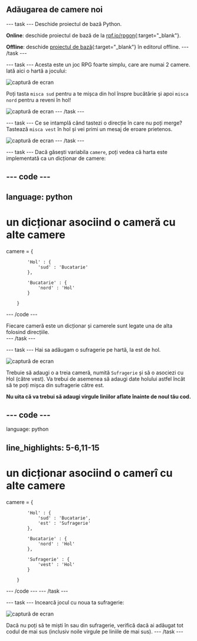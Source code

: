 ## Adăugarea de camere noi

\--- task \--- Deschide proiectul de bază Python.

**Online**: deschide proiectul de bază de la [rpf.io/rpgon](http://rpf.io/rpgon){:target="_blank"}.

**Offline**: deschide [proiectul de bază](http://rpf.io/p/en/rpg-go){:target="_blank"} în editorul offline. \--- /task \---

\--- task \--- Acesta este un joc RPG foarte simplu, care are numai 2 camere. Iată aici o hartă a jocului:

![captură de ecran](images/rpg-map1.png)

Poți tasta `misca sud` pentru a te mișca din hol înspre bucătărie și apoi `misca nord` pentru a reveni în hol!

![captură de ecran](images/rpg-controls.png) \--- /task \---

\--- task \--- Ce se intamplă când tastezi o direcție în care nu poți merge? Tastează `misca vest` în hol și vei primi un mesaj de eroare prietenos.

![captură de ecran](images/rpg-error.png) \--- /task \---

\--- task \--- Dacă găsești variabila `camere`, poți vedea că harta este implementată ca un dicționar de camere:

## \--- code \---

## language: python

# un dicționar asociind o cameră cu alte camere

camere = {

            'Hol' : {
                'sud' : 'Bucatarie'
            },
    
            'Bucatarie' : {
                'nord' : 'Hol'
            }
    
        }
    

\--- /code \---

Fiecare cameră este un dicționar și camerele sunt legate una de alta folosind direcțiile.  
\--- /task \---

\--- task \--- Hai sa adăugam o sufragerie pe hartă, la est de hol.

![captură de ecran](images/rpg-dining.png)

Trebuie să adaugi o a treia cameră, numită `Sufragerie` și să o asociezi cu Hol (către vest). Va trebui de asemenea să adaugi date holului astfel încât să te poți mișca din sufragerie către est.

**Nu uita că va trebui să adaugi virgule liniilor aflate înainte de noul tău cod.**

## \--- code \---

language: python

## line_highlights: 5-6,11-15

# un dicționar asociind o camerî cu alte camere

camere = {

            'Hol' : {
                'sud' : 'Bucatarie',
                'est' : 'Sufragerie'
            },
    
            'Bucatarie' : {
                'nord' : 'Hol'
            },
    
            'Sufragerie' : {
                'vest' : 'Hol'
            }
    
        }
    

\--- /code \--- \--- /task \---

\--- task \--- Incearcă jocul cu noua ta sufragerie:

![captură de ecran](images/rpg-dining-test.png)

Dacă nu poți să te miști în sau din sufragerie, verifică dacă ai adăugat tot codul de mai sus (inclusiv noile virgule pe liniile de mai sus). \--- /task \---